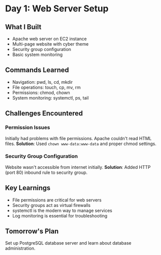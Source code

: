 # Day 1: Web Server Setup

## What I Built
- Apache web server on EC2 instance
- Multi-page website with cyber theme
- Security group configuration
- Basic system monitoring

## Commands Learned
- Navigation: pwd, ls, cd, mkdir
- File operations: touch, cp, mv, rm
- Permissions: chmod, chown
- System monitoring: systemctl, ps, tail

## Challenges Encountered

### Permission Issues
Initially had problems with file permissions. Apache couldn't read HTML files.
**Solution**: Used `chown www-data:www-data` and proper chmod settings.

### Security Group Configuration
Website wasn't accessible from internet initially.
**Solution**: Added HTTP (port 80) inbound rule to security group.

## Key Learnings
- File permissions are critical for web servers
- Security groups act as virtual firewalls
- systemctl is the modern way to manage services
- Log monitoring is essential for troubleshooting

## Tomorrow's Plan
Set up PostgreSQL database server and learn about database administration.
